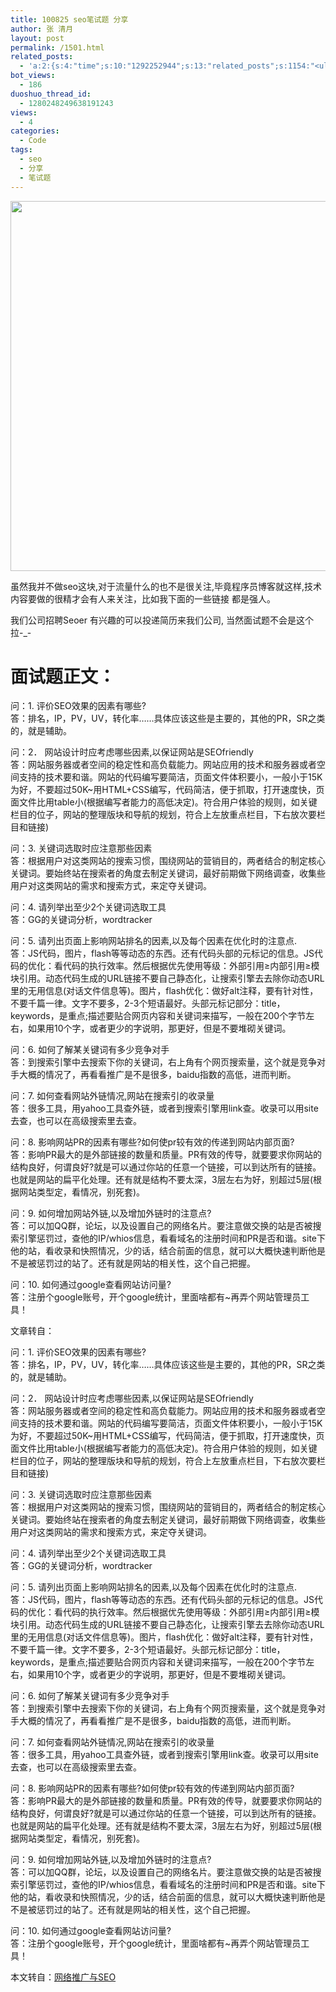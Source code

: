 ```yaml
---
title: 100825 seo笔试题 分享
author: 张 清月
layout: post
permalink: /1501.html
related_posts:
  - 'a:2:{s:4:"time";s:10:"1292252944";s:13:"related_posts";s:1154:"<ul class="related_post"><li><a href="http://blog.80aj.com/2010/11/16/101116-%e5%a4%9c%e6%9c%aa%e7%9c%a0%e6%80%9d%e5%bf%b5%e8%bf%9c%e6%96%b9%e7%9a%84%e4%bd%b3%e4%ba%ba/" title="101116 夜未眠,思念远方的佳人">101116 夜未眠,思念远方的佳人</a></li><li><a href="http://blog.80aj.com/2010/09/07/100907-%e6%ae%b5%e5%ad%90%e7%bd%91%e7%ab%99%e7%9a%84%e4%b8%80%e4%ba%9bseo/" title="100907 段子网站的一些Seo">100907 段子网站的一些Seo</a></li><li><a href="http://blog.80aj.com/2010/05/23/100523-%e8%b6%8a%e7%8b%b1%e5%85%94-%e7%ac%91%e4%b8%8d%e6%8a%bd%e4%bd%a0%e6%89%be%e6%88%91/" title="100523 越狱兔 笑不抽你找我">100523 越狱兔 笑不抽你找我</a></li><li><a href="http://blog.80aj.com/2010/04/14/100414-%e7%94%9f%e6%b4%bb%e7%9a%84%e4%b9%90%e8%b6%a3-%e5%9c%a8%e4%ba%8e%e5%88%86%e4%ba%ab/" title="100414 生活的乐趣 在于分享">100414 生活的乐趣 在于分享</a></li><li><a href="http://blog.80aj.com/2010/04/12/100414-%e8%9c%97%e7%89%9b%e5%bf%ab%e8%b7%91-%e7%ab%99%e9%95%bf%e4%b9%8b%e6%ad%8c/" title="100414 蜗牛快跑 &#8211;站长之歌">100414 蜗牛快跑 &#8211;站长之歌</a></li></ul>";}'
bot_views:
  - 186
duoshuo_thread_id:
  - 1280248249638191243
views:
  - 4
categories:
  - Code
tags:
  - seo
  - 分享
  - 笔试题
---
```

[<img class="aligncenter size-full wp-image-1511" title="seo" src="http://www.80aj.com/wp-content/uploads/2010/08/seo.jpg" alt="" width="1032" height="592" />][1]

虽然我并不做seo这块,对于流量什么的也不是很关注,毕竟程序员博客就这样,技术内容要做的很精才会有人来关注，比如我下面的一些链接 都是强人。

我们公司招聘Seoer 有兴趣的可以投递简历来我们公司, 当然面试题不会是这个拉-_-

# 面试题正文：

问：1. 评价SEO效果的因素有哪些?  
答：排名，IP，PV，UV，转化率……具体应该这些是主要的，其他的PR，SR之类的，就是辅助。

问：2． 网站设计时应考虑哪些因素,以保证网站是SEOfriendly  
答：网站服务器或者空间的稳定性和高负载能力。网站应用的技术和服务器或者空间支持的技术要和谐。网站的代码编写要简洁，页面文件体积要小，一般小于15K为好，不要超过50K~用HTML+CSS编写，代码简洁，便于抓取，打开速度快，页面文件比用table小(根据编写者能力的高低决定)。符合用户体验的规则，如关键栏目的位子，网站的整理版块和导航的规划，符合上左放重点栏目，下右放次要栏目和链接)

问：3. 关键词选取时应注意那些因素  
答：根据用户对这类网站的搜索习惯，围绕网站的营销目的，两者结合的制定核心关键词。要始终站在搜索者的角度去制定关键词，最好前期做下网络调查，收集些用户对这类网站的需求和搜索方式，来定夺关键词。

问：4. 请列举出至少2个关键词选取工具  
答：GG的关键词分析，wordtracker

问：5. 请列出页面上影响网站排名的因素,以及每个因素在优化时的注意点.  
答：JS代码，图片，flash等等动态的东西。还有代码头部的元标记的信息。JS代码的优化：看代码的执行效率。然后根据优先使用等级：外部引用≥内部引用≥模块引用。动态代码生成的URL链接不要自己静态化，让搜索引擎去去除你动态URL里的无用信息(对话文件信息等)。图片，flash优化：做好alt注释，要有针对性，不要千篇一律。文字不要多，2-3个短语最好。头部元标记部分：title，keywords，是重点;描述要贴合网页内容和关键词来描写，一般在200个字节左右，如果用10个字，或者更少的字说明，那更好，但是不要堆砌关键词。

问：6. 如何了解某关键词有多少竞争对手  
答：到搜索引擎中去搜索下你的关键词，右上角有个网页搜索量，这个就是竞争对手大概的情况了，再看看推广是不是很多，baidu指数的高低，进而判断。

问：7. 如何查看网站外链情况,网站在搜索引的收录量  
答：很多工具，用yahoo工具查外链，或者到搜索引擎用link查。收录可以用site去查，也可以在高级搜索里去查。

问：8. 影响网站PR的因素有哪些?如何使pr较有效的传递到网站内部页面?  
答：影响PR最大的是外部链接的数量和质量。PR有效的传导，就要要求你网站的结构良好，何谓良好?就是可以通过你站的任意一个链接，可以到达所有的链接。也就是网站的扁平化处理。还有就是结构不要太深，3层左右为好，别超过5层(根据网站类型定，看情况，别死套)。

问：9. 如何增加网站外链,以及增加外链时的注意点?  
答：可以加QQ群，论坛，以及设置自己的网络名片。要注意做交换的站是否被搜索引擎惩罚过，查他的IP/whios信息，看看域名的注册时间和PR是否和谐。site下他的站，看收录和快照情况，少的话，结合前面的信息，就可以大概快速判断他是不是被惩罚过的站了。还有就是网站的相关性，这个自己把握。

问：10. 如何通过google查看网站访问量?  
答：注册个google账号，开个google统计，里面啥都有~再弄个网站管理员工具！

文章转自：

问：1. 评价SEO效果的因素有哪些?  
答：排名，IP，PV，UV，转化率……具体应该这些是主要的，其他的PR，SR之类的，就是辅助。

问：2． 网站设计时应考虑哪些因素,以保证网站是SEOfriendly  
答：网站服务器或者空间的稳定性和高负载能力。网站应用的技术和服务器或者空间支持的技术要和谐。网站的代码编写要简洁，页面文件体积要小，一般小于15K为好，不要超过50K~用HTML+CSS编写，代码简洁，便于抓取，打开速度快，页面文件比用table小(根据编写者能力的高低决定)。符合用户体验的规则，如关键栏目的位子，网站的整理版块和导航的规划，符合上左放重点栏目，下右放次要栏目和链接)

问：3. 关键词选取时应注意那些因素  
答：根据用户对这类网站的搜索习惯，围绕网站的营销目的，两者结合的制定核心关键词。要始终站在搜索者的角度去制定关键词，最好前期做下网络调查，收集些用户对这类网站的需求和搜索方式，来定夺关键词。

问：4. 请列举出至少2个关键词选取工具  
答：GG的关键词分析，wordtracker

问：5. 请列出页面上影响网站排名的因素,以及每个因素在优化时的注意点.  
答：JS代码，图片，flash等等动态的东西。还有代码头部的元标记的信息。JS代码的优化：看代码的执行效率。然后根据优先使用等级：外部引用≥内部引用≥模块引用。动态代码生成的URL链接不要自己静态化，让搜索引擎去去除你动态URL里的无用信息(对话文件信息等)。图片，flash优化：做好alt注释，要有针对性，不要千篇一律。文字不要多，2-3个短语最好。头部元标记部分：title，keywords，是重点;描述要贴合网页内容和关键词来描写，一般在200个字节左右，如果用10个字，或者更少的字说明，那更好，但是不要堆砌关键词。

问：6. 如何了解某关键词有多少竞争对手  
答：到搜索引擎中去搜索下你的关键词，右上角有个网页搜索量，这个就是竞争对手大概的情况了，再看看推广是不是很多，baidu指数的高低，进而判断。

问：7. 如何查看网站外链情况,网站在搜索引的收录量  
答：很多工具，用yahoo工具查外链，或者到搜索引擎用link查。收录可以用site去查，也可以在高级搜索里去查。

问：8. 影响网站PR的因素有哪些?如何使pr较有效的传递到网站内部页面?  
答：影响PR最大的是外部链接的数量和质量。PR有效的传导，就要要求你网站的结构良好，何谓良好?就是可以通过你站的任意一个链接，可以到达所有的链接。也就是网站的扁平化处理。还有就是结构不要太深，3层左右为好，别超过5层(根据网站类型定，看情况，别死套)。

问：9. 如何增加网站外链,以及增加外链时的注意点?  
答：可以加QQ群，论坛，以及设置自己的网络名片。要注意做交换的站是否被搜索引擎惩罚过，查他的IP/whios信息，看看域名的注册时间和PR是否和谐。site下他的站，看收录和快照情况，少的话，结合前面的信息，就可以大概快速判断他是不是被惩罚过的站了。还有就是网站的相关性，这个自己把握。

问：10. 如何通过google查看网站访问量?  
答：注册个google账号，开个google统计，里面啥都有~再弄个网站管理员工具！

本文转自：<a href="http://www.wangzecheng.com/" target="_blank">网络推广与SEO</a>

 [1]: http://www.80aj.com/wp-content/uploads/2010/08/seo.jpg